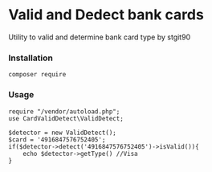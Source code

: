 # Valid and Dedect bank cards #

Utility to valid and determine bank card type by stgit90

### Installation ###
```
composer require 
```


### Usage ###

```
require "/vendor/autoload.php";
use CardValidDetect\ValidDetect;

$detector = new ValidDetect();
$card = '4916847576752405';
if($detector->detect('4916847576752405')->isValid()){
    echo $detector->getType() //Visa
}
```